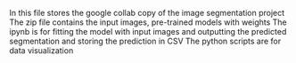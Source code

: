 In this file stores the google collab copy of the image segmentation project
The zip file contains the input images, pre-trained models with weights 
The ipynb is for fitting the model with input images and outputting the predicted segmentation and storing the prediction in CSV
The python scripts are for data visualization

